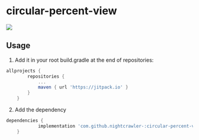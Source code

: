 # circular-percent-view

[![](https://jitpack.io/v/nightcrawler-/circular-percent-view.svg)](https://jitpack.io/#nightcrawler-/circular-percent-view)

## Usage

1. Add it in your root build.gradle at the end of repositories:
```groovy
allprojects {
		repositories {
			...
			maven { url 'https://jitpack.io' }
		}
	}
```
2. Add the dependency
```groovy
dependencies {
	        implementation 'com.github.nightcrawler-:circular-percent-view:Tag'
	}
```